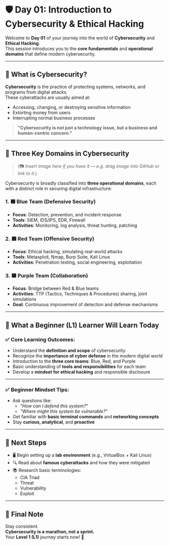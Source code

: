 # 🛡️ Day 01: Introduction to Cybersecurity & Ethical Hacking

Welcome to **Day 01** of your journey into the world of **Cybersecurity** and **Ethical Hacking**.  
This session introduces you to the **core fundamentals** and **operational domains** that define modern cybersecurity.

---

## 📌 What is Cybersecurity?

**Cybersecurity** is the practice of protecting systems, networks, and programs from digital attacks.  
These cyberattacks are usually aimed at:

- Accessing, changing, or destroying sensitive information  
- Extorting money from users  
- Interrupting normal business processes  

> **"Cybersecurity is not just a technology issue, but a business and human-centric concern."**

---

## 🔐 Three Key Domains in Cybersecurity

> (📷 _Insert image here if you have it — e.g. drag image into GitHub or link to it._)

Cybersecurity is broadly classified into **three operational domains**, each with a distinct role in securing digital infrastructure:

### 1. 🟦 Blue Team (Defensive Security)

- **Focus**: Detection, prevention, and incident response  
- **Tools**: SIEM, IDS/IPS, EDR, Firewall  
- **Activities**: Monitoring, log analysis, threat hunting, patching  

### 2. 🟥 Red Team (Offensive Security)

- **Focus**: Ethical hacking, simulating real-world attacks  
- **Tools**: Metasploit, Nmap, Burp Suite, Kali Linux  
- **Activities**: Penetration testing, social engineering, exploitation  

### 3. 🟪 Purple Team (Collaboration)

- **Focus**: Bridge between Red & Blue teams  
- **Activities**: TTP (Tactics, Techniques & Procedures) sharing, joint simulations  
- **Goal**: Continuous improvement of detection and defense mechanisms  

---

## 📘 What a Beginner (L1) Learner Will Learn Today

### ✅ Core Learning Outcomes:

- Understand the **definition and scope** of cybersecurity  
- Recognize the **importance of cyber defense** in the modern digital world  
- Introduction to the **three core teams**: Blue, Red, and Purple  
- Basic understanding of **tools and responsibilities** for each team  
- Develop a **mindset for ethical hacking** and responsible disclosure  

---

### ✅ Beginner Mindset Tips:

- Ask questions like:
  - _"How can I defend this system?"_
  - _"Where might this system be vulnerable?"_
- Get familiar with **basic terminal commands** and **networking concepts**  
- Stay **curious, analytical**, and **proactive**  

---

## 📎 Next Steps

- 🖥️ Begin setting up a **lab environment** (e.g., VirtualBox + Kali Linux)  
- 🔍 Read about **famous cyberattacks** and how they were mitigated  
- 📚 Research basic terminologies:
  - CIA Triad
  - Threat
  - Vulnerability
  - Exploit

---

## 🚀 Final Note

Stay consistent.  
**Cybersecurity is a marathon, not a sprint.**  
Your **Level 1 (L1)** journey starts now! 💪

